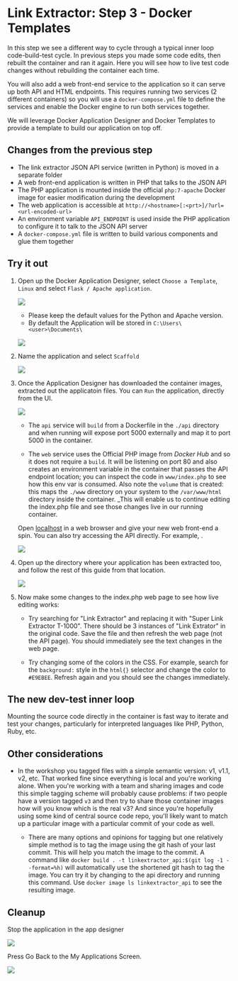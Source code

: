 # Link Extractor: Step 3 - Docker Templates

In this step we see a different way to cycle through a typical inner loop
code-build-test cycle. In previous steps you made some code edits, then rebuilt
the container and ran it again. Here you will see how to live test code changes
without rebuilding the container each time.

You will also add a web front-end service to the application so it can serve up
both API and HTML endpoints. This requires running two services (2 different
containers) so you will use a `docker-compose.yml` file to define the services
and enable the Docker engine to run both services together.

We will leverage Docker Application Designer and Docker Templates to
provide a template to build our application on top off.

## Changes from the previous step

* The link extractor JSON API service (written in Python) is moved in a
  separate folder
* A web front-end application is written in PHP that talks to the JSON API
* The PHP application is mounted inside the official `php:7-apache` Docker
  image for easier modification during the development
* The web application is accessible at
  `http://<hostname>[:<prt>]/?url=<url-encoded-url>`
* An environment variable `API_ENDPOINT` is used inside the PHP application to
  configure it to talk to the JSON API server
* A `docker-compose.yml` file is written to build various components and glue
  them together

## Try it out

1. Open up the Docker Application Designer, select `Choose a Template`, `Linux`
   and select `Flask / Apache application`.
   
    ![]( ./images/image1.png)

   * Please keep the default values for the Python and Apache version.
   * By default the Application will be stored in `C:\Users\<user>\Documents\`

    ![]( ./images/image2.png)

2. Name the application and select `Scaffold`

    ![]( ./images/image3.png)

3. Once the Application Designer has downloaded the container images, extracted
   out the applicatoin files. You can `Run` the application, directly from the
   UI.

    ![]( ./images/image4.png)

   * The `api` service will `build` from a Dockerfile in the `./api` directory
     and when running will expose port 5000 externally and map it to port 5000
     in the container.

   * The `web` service uses the Official PHP image from _Docker Hub_ and so it
     does not require a `build`. It will be listening on port 80 and also
     creates an environment variable in the container that passes the API endpoint
     location; you can inspect the code in `www/index.php` to see how this env var
     is consumed. Also note the `volume` that is created: this maps the `./www`
     directory on your system to the `/var/www/html` directory inside the container.
     _This will enable us to continue editing the index.php file and see those
     changes live in our running container.   

   Open [localhost](http://localhost) in a web browser and give your new web
   front-end a spin.  You can also try accessing the API directly. For example,
   [](http://localhost:5000/api/http://docker.com).

   ![]( ./images/image5.png)

4. Open up the directory where your application has been extracted too, and
   follow the rest of this guide from that location.

   ![]( ./images/image6.png)

3. Now make some changes to the index.php web page to see how live editing
   works:

   * Try searching for "Link Extractor" and replacing it with "Super Link
     Extractor T-1000". There should be 3 instances of "Link Extrator" in the
     original code. Save the file and then refresh the web page (not the API page).
     You should immediately see the text changes in the web page.

   * Try changing some of the colors in the CSS. For example, search for the
     `background:` style in the `html{}` selector and change the color to
     `#E9EBEE`. Refresh again and you should see the changes immediately.

## The new dev-test inner loop

Mounting the source code directly in the container is fast way to iterate and
test your changes, particularly for interpreted languages like PHP, Python,
Ruby, etc.

## Other considerations

* In the workshop you tagged files with a simple semantic version: v1, v1.1,
  v2, etc. That worked fine since everything is local and you're working alone.
  When you're working with a team and sharing images and code this simple tagging
  scheme will probably cause problems: if two people have a version tagged `v3`
  and then try to share those container images how will you know which is the
  real v3? And since you're hopefully using some kind of central source code
  repo, you'll likely want to match up a particular image with a particular
  commit of your code as well.

  * There are many options and opinions for tagging but one relatively simple
    method is to tag the image using the git hash of your last commit. This
    will help you match the image to the commit. A command like `docker build . -t
    linkextractor_api:$(git log -1 --format=%h)` will automatically use the
    shortened git hash to tag the image. You can try it by changing to the api
    directory and running this command. Use `docker image ls linkextractor_api` to
    see the resulting image.

## Cleanup

Stop the application in the app designer

  ![]( ./images/image7.png)

Press Go Back to the My Applications Screen.

  ![]( ./images/image8.png)